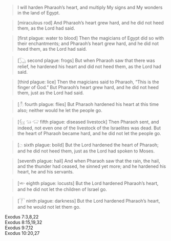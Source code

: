 > I will harden Pharaoh’s heart, and multiply My signs and My wonders in the
> land of Egypt. 

> [miraculous rod] And Pharaoh’s heart grew hard, and he did not heed them, as the Lord had said.

> [first plague: water to blood] Then the magicians of Egypt did so with their enchantments; and Pharaoh’s
> heart grew hard, and he did not heed them, as the Lord had said.

> [𓆏  second plague: frogs] But when Pharaoh saw that there was relief, he hardened his heart and did not
> heed them, as the Lord had said.

> [third plague: lice] Then the magicians said to Pharaoh, “This is the finger of God.” But
> Pharaoh’s heart grew hard, and he did not heed them, just as the Lord had
> said.

> [𓆦 fourth plague: flies] But Pharaoh hardened his heart at this time also; neither would he let the
> people go.

> [𓃶 𓃔 𓃟 fifth plague: diseased livestock] Then Pharaoh sent, and indeed, not even one
> of the livestock of the Israelites was dead. But the heart of Pharaoh became
> hard, and he did not let the people go.

> [𓐎 sixth plague: boild] But the Lord hardened the heart of Pharaoh; and he did
> not heed them, just as the Lord had spoken to Moses.

> [seventh plague: hail] And when Pharaoh saw that the rain, the hail, and the
> thunder had ceased, he sinned yet more; and he hardened his heart, he and his
> servants. 

> [𓆧 eighth plague: locusts] But the Lord hardened Pharaoh’s heart, and he did not
> let the children of Israel go.

> [𓇱 ninth plague: darkness] But the Lord hardened Pharaoh’s heart, and he would
> not let them go. 

Exodus 7:3,8,22  
Exodus 8:15,19,32  
Exodus 9:7,12  
Exodus 10:20,27  

